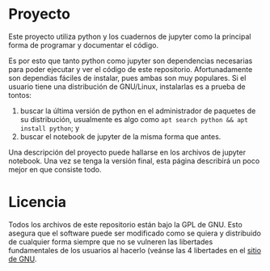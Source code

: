 # Proyecto
Este proyecto utiliza python y los cuadernos de jupyter
como la principal forma de programar y documentar el código.

Es por esto que tanto python como jupyter son dependencias necesarias
para poder ejecutar y ver el código de este repositorio.
Afortunadamente son dependias fáciles de instalar,
pues ambas son muy populares.
Si el usuario tiene una distribución de GNU/Linux,
instalarlas es a prueba de tontos: 
1. buscar la última versión de python en el administrador
   de paquetes de su distribución, usualmente es algo como
   `apt search python && apt install python`; y
2. buscar el notebook de jupyter de la misma forma que antes.


Una descripción del proyecto puede hallarse en los archivos
de jupyter notebook.
Una vez se tenga la versión final, esta página describirá un poco mejor
en que consiste todo.

# Licencia
Todos los archivos de este repositorio están bajo la GPL de GNU.
Esto asegura que el software puede ser modificado como se quiera
y distribuido de cualquier forma siempre que no se vulneren las 
libertades fundamentales de los usuarios al hacerlo (veánse las 4 libertades en el 
[sitio de GNU](https://www.gnu.org/philosophy/free-sw.en.html).
